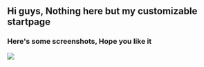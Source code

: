 ## Hi guys, Nothing here but my customizable startpage
### Here's some screenshots, Hope you like it 

![](https://raw.githubusercontent.com/iamverysimp1e/startpage/aesthetic/Screenshots/screenshot.png)
